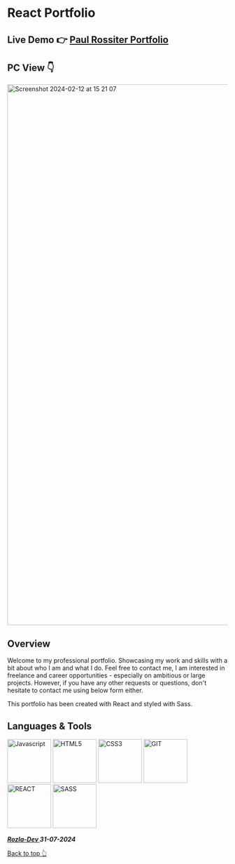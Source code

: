 # React Portfolio

## Live Demo 👉 [Paul Rossiter Portfolio](https://dev-paul.netlify.app/)

## PC View 👇

<img width="1234" alt="Screenshot 2024-02-12 at 15 21 07" src="https://github.com/curveservices/tic-tac-toe/assets/101556296/e467b69f-3abd-4724-8d0d-59192e1b0f44">

## Overview

Welcome to my professional portfolio. Showcasing my work and skills with a bit about who I am and what I do. Feel free to contact me, I am interested in freelance and career opportunities - especially on ambitious or large projects. However, if you have any other requests or questions, don't hesitate to contact me using below form either.

This portfolio has been created with React and styled with Sass.

## Languages & Tools

<a href="https://javascript.info/">
    <img width="100" alt="Javascript" src="https://cdn.jsdelivr.net/gh/devicons/devicon/icons/javascript/javascript-plain.svg" /></a> 
<a href="https://html.com/html5/">
    <img width="100" alt="HTML5" src="https://cdn.jsdelivr.net/gh/devicons/devicon/icons/html5/html5-plain-wordmark.svg" /></a> 
<a href="https://css3.com/">
    <img width="100" alt="CSS3" src="https://cdn.jsdelivr.net/gh/devicons/devicon/icons/css3/css3-plain-wordmark.svg" /></a> 
<a href="https://git-scm.com/">
    <img width="100" alt="GIT" src="https://cdn.jsdelivr.net/gh/devicons/devicon/icons/git/git-original.svg" /></a>
<a href="https://react.dev/">
    <img width="100" alt="REACT" src="https://cdn.jsdelivr.net/gh/devicons/devicon/icons/react/react-original.svg" /></a>
<a href="https://sass-lang.com/">
    <img width="100" alt="SASS" src="https://cdn.jsdelivr.net/gh/devicons/devicon@latest/icons/sass/sass-original.svg" /></a>

**_<a href="https://twitter.com/Crypto_Rozla"> Rozla-Dev </a> 31-07-2024_**

[Back to top 👆](#project)
